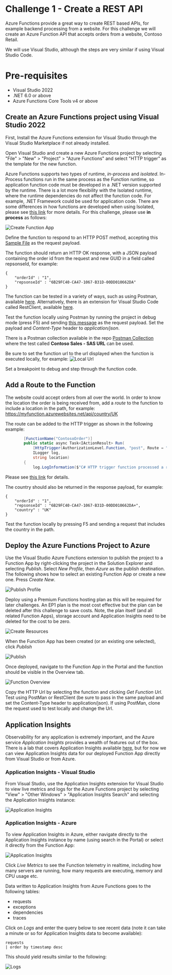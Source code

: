 # Challenge 1 - Create a REST API

Azure Functions provide a great way to create REST based APIs, for example backend processing from a website. For this challenge we will create an Azure Function API that accepts orders from a website, Contoso Retail.

We will use Visual Studio, although the steps are very similar if using Visual Studio Code.

# Pre-requisites

* Visual Studio 2022
* .NET 6.0 or above
* Azure Functions Core Tools v4 or above

## Create an Azure Functions project using Visual Studio 2022

First, Install the Azure Functions extension for Visual Studio through the Visual Studio Marketplace if not already installed.

Open Visual Studio and create a new Azure Functions project by selecting "File" > "New" > "Project" > "Azure Functions" and select "HTTP trigger" as the template for the new function.

 Azure Functions supports two types of runtime, *in-process* and *isolated*. In-Process functions run in the same process as the Function runtime, so application function code must be developed in a .NET version supported by the runtime. There is a lot more flexibility with the Isolated runtime, where the runtime dependencies do not affect the function code. For example, .NET Framework could be used for application code. There are some differences in how functions are developed when using Isolated, please see [this link](https://learn.microsoft.com/en-us/azure/azure-functions/dotnet-isolated-in-process-differences) for more details. For this challenge, please use **in process** as follows:

 ![Create Function App](<../images/Create Function.png>)

Define the function to respond to an HTTP POST method, accepting this [Sample File](<sample_request-1.json>) as the request payload.

The function should return an HTTP OK response, with a JSON payload containing the order id from the request and new GUID in a field called repsonseId, for example:

    {
        "orderId" : "1",
        "repsonseId" : "6B29FC40-CA47-1067-B31D-00DD010662DA"
    }

The function can be tested in a variety of ways, such as using Postman, available [here](https://www.postman.com). Alternatively, there is an extension for Visual Studio Code called RestClient, available [here](https://marketplace.visualstudio.com/items?itemName=humao.rest-client).

Test the function locally using Postman by running the project in debug mode (press F5) and sending [this message](<sample_request-1.json>) as the request payload. Set the payload and *Content-Type* header to *application/json*.


There is a Postman collection available in the repo [Postman Collection](<../Postman Collections/Sales Collection.postman_collection.json>) where the  test called **Contoso Sales - SAS URL** can be used. 

Be sure to set the function url to the url displayed when the function is executed locally, for example:
![Local Url](<../images/Local Url.png>)

Set a breakpoint to debug and step through the function code.

## Add a Route to the Function

The website could accept orders from all over the world. In order to know the location the order is being received from, add a *route* to the function to include a location in the path, for example:
https://myfunction.azurewebsites.net/api/country/UK 

The route can be added to the HTTP trigger as shown in the following example:

```c#
        [FunctionName("ContosoOrder")]
        public static async Task<IActionResult> Run(
            [HttpTrigger(AuthorizationLevel.Function, "post", Route = "country/{location:alpha}")] HttpRequest req,
            ILogger log,
            string location)
        {
            log.LogInformation($"C# HTTP trigger function processed a request. Location {location}");
```

Please see [this link](https://learn.microsoft.com/en-us/azure/azure-functions/functions-bindings-http-webhook-trigger?tabs=python-v2%2Cin-process%2Cnodejs-v4%2Cfunctionsv2&pivots=programming-language-csharp) for details.

The country should also be returned in the response payload, for example:

    {
        "orderId" : "1",
        "repsonseId" : "6B29FC40-CA47-1067-B31D-00DD010662DA+",
        "country" : "UK"
    }

Test the function locally by pressing F5 and sending a request that includes the country in the path.

## Deploy the Azure Functions Project to Azure

Use the Visual Studio Azure Functions extension to publish the project to a Function App by right-clicking the project in the Solution Explorer and selecting *Publish*. Select *New Profile*, then *Azure* as the publish destination. The following shows how to select an existing Function App or create a new one. Press *Create New*.

![Publish Profile](<../images/Function - Publish Profile.png>)

Deploy using a Premium Functions hosting plan as this will be required for later challenges. An EP1 plan is the most cost effective but the plan can be deleted after this challenge to save costs. Note, the plan itself (and all related Function Apps), storage account and Application Insights need to be deleted for the cost to be zero.

![Create Resources](<../images/Function - Create Function.png>)

When the Function App has been created (or an existing one selected), click *Publish*

![Publish](<../images/Function - Publish Profile.png>)

Once deployed, navigate to the Function App in the Portal and the function should be visible in the Overview tab.

![Function Overview](<../images/Function Overview Azure.png>)

Copy the HTTP Url by selecting the function and clicking *Get Function Url*. Test using PostMan or RestClient (be sure to pass in the same payload and set the Content-Type header to application/json). If using PostMan, clone the request used to test locally and change the Url.

## Application Insights ##

Observability for any application is extremely important, and the Azure service *Application Insights* provides a wealth of features out of the box. There is a lab that covers Application Insights available [here](../Challenge_7_Monitoring/Challenge_4_Monitoring.md), but for now we can view Application Insights data for our deployed Function App directly from Visual Studio or from Azure.

### Application Insights - Visual Studio ###
From Visual Studio, use the Application Insights extension for Visual Studio to view live metrics and logs for the Azure Functions project by selecting "View" > "Other Windows" > "Application Insights Search" and selecting the Application Insights instance:

![Application Insights](<../images/App Insights Visual Studio.png>)

### Application Insights - Azure ###
To view Application Insights in Azure, either navigate directly to the Application Insights instance by name (using search in the Portal) or select it directly from the Function App:

![Application Insights](<../images/Function Application Insights.png>)

Click *Live Metrics* to see the Function telemetry in realtime, including how many servers are running, how many requests are executing, memory and CPU usage etc.

Data written to Application Insights from Azure Functions goes to the following tables:
- requests
- exceptions
- dependencies
- traces

Click on *Logs* and enter the query below to see recent data (note it can take a minute or so for Application Insights data to become available):

```
requests
| order by timestamp desc
```

This should yield results similar to the following:

![Logs](<../images/Functions App Insights Logs.png>)